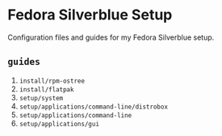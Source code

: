 # Fedora Silverblue Setup

Configuration files and guides for my Fedora Silverblue setup.

## `guides`

1. `install/rpm-ostree`
2. `install/flatpak`
3. `setup/system`
4. `setup/applications/command-line/distrobox`
5. `setup/applications/command-line`
6. `setup/applications/gui`
